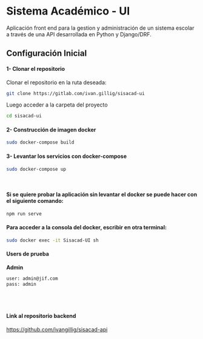 # Sistema Académico - UI

Aplicación front end para la gestion y administración de un sistema escolar a través de una API desarrollada en Python y Django/DRF.

## Configuración Inicial

#### 1- Clonar el repositorio
Clonar el repositorio en la ruta deseada:
```sh
git clone https://gitlab.com/ivan.gillig/sisacad-ui
```
Luego acceder a la carpeta del proyecto 
```sh
cd sisacad-ui
```

#### 2- Construcción de imagen docker
```sh
sudo docker-compose build
```
#### 3- Levantar los servicios con docker-compose
```sh
sudo docker-compose up
```

<br>

#### Si se quiere probar la aplicación sin levantar el docker se puede hacer con el siguiente comando:
```sh
npm run serve
```

#### Para acceder a la consola del docker, escribir en otra terminal:
```sh
sudo docker exec -it Sisacad-UI sh
```
#### Users de prueba
**Admin**
```sh
user: admin@jif.com
pass: admin
```

<br>
<br>

#### Link al repositorio backend
https://github.com/ivangillig/sisacad-api
